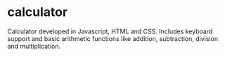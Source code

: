 # calculator
Calculator developed in Javascript, HTML and CSS.
Includes keyboard support and basic arithmetic functions like addition, subtraction, division and multiplication.